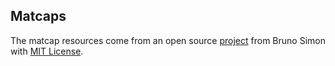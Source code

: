 ## Matcaps

The matcap resources come from an open source [project](https://github.com/brunosimon/folio-2019/tree/master/src/models/matcaps) from Bruno Simon with [MIT License](https://opensource.org/licenses/MIT).
